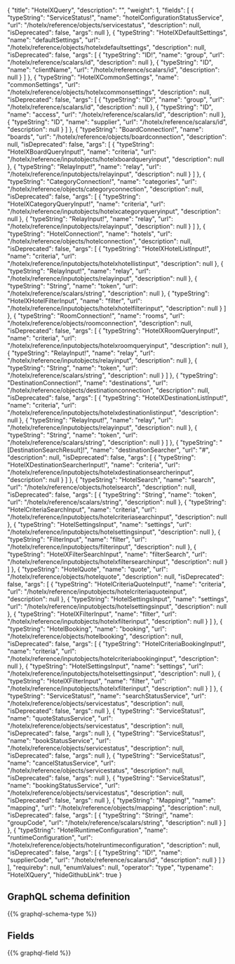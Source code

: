 {
  "title": "HotelXQuery",
  "description": "",
  "weight": 1,
  "fields": [
    {
      "typeString": "ServiceStatus!",
      "name": "hotelConfigurationStatusService",
      "url": "/hotelx/reference/objects/servicestatus",
      "description": null,
      "isDeprecated": false,
      "args": null
    },
    {
      "typeString": "HotelXDefaultSettings",
      "name": "defaultSettings",
      "url": "/hotelx/reference/objects/hotelxdefaultsettings",
      "description": null,
      "isDeprecated": false,
      "args": [
        {
          "typeString": "ID!",
          "name": "group",
          "url": "/hotelx/reference/scalars/id",
          "description": null
        },
        {
          "typeString": "ID",
          "name": "clientName",
          "url": "/hotelx/reference/scalars/id",
          "description": null
        }
      ]
    },
    {
      "typeString": "HotelXCommonSettings",
      "name": "commonSettings",
      "url": "/hotelx/reference/objects/hotelxcommonsettings",
      "description": null,
      "isDeprecated": false,
      "args": [
        {
          "typeString": "ID!",
          "name": "group",
          "url": "/hotelx/reference/scalars/id",
          "description": null
        },
        {
          "typeString": "ID",
          "name": "access",
          "url": "/hotelx/reference/scalars/id",
          "description": null
        },
        {
          "typeString": "ID",
          "name": "supplier",
          "url": "/hotelx/reference/scalars/id",
          "description": null
        }
      ]
    },
    {
      "typeString": "BoardConnection!",
      "name": "boards",
      "url": "/hotelx/reference/objects/boardconnection",
      "description": null,
      "isDeprecated": false,
      "args": [
        {
          "typeString": "HotelXBoardQueryInput!",
          "name": "criteria",
          "url": "/hotelx/reference/inputobjects/hotelxboardqueryinput",
          "description": null
        },
        {
          "typeString": "RelayInput!",
          "name": "relay",
          "url": "/hotelx/reference/inputobjects/relayinput",
          "description": null
        }
      ]
    },
    {
      "typeString": "CategoryConnection!",
      "name": "categories",
      "url": "/hotelx/reference/objects/categoryconnection",
      "description": null,
      "isDeprecated": false,
      "args": [
        {
          "typeString": "HotelXCategoryQueryInput!",
          "name": "criteria",
          "url": "/hotelx/reference/inputobjects/hotelxcategoryqueryinput",
          "description": null
        },
        {
          "typeString": "RelayInput!",
          "name": "relay",
          "url": "/hotelx/reference/inputobjects/relayinput",
          "description": null
        }
      ]
    },
    {
      "typeString": "HotelConnection!",
      "name": "hotels",
      "url": "/hotelx/reference/objects/hotelconnection",
      "description": null,
      "isDeprecated": false,
      "args": [
        {
          "typeString": "HotelXHotelListInput!",
          "name": "criteria",
          "url": "/hotelx/reference/inputobjects/hotelxhotellistinput",
          "description": null
        },
        {
          "typeString": "RelayInput!",
          "name": "relay",
          "url": "/hotelx/reference/inputobjects/relayinput",
          "description": null
        },
        {
          "typeString": "String",
          "name": "token",
          "url": "/hotelx/reference/scalars/string",
          "description": null
        },
        {
          "typeString": "HotelXHotelFilterInput",
          "name": "filter",
          "url": "/hotelx/reference/inputobjects/hotelxhotelfilterinput",
          "description": null
        }
      ]
    },
    {
      "typeString": "RoomConnection!",
      "name": "rooms",
      "url": "/hotelx/reference/objects/roomconnection",
      "description": null,
      "isDeprecated": false,
      "args": [
        {
          "typeString": "HotelXRoomQueryInput!",
          "name": "criteria",
          "url": "/hotelx/reference/inputobjects/hotelxroomqueryinput",
          "description": null
        },
        {
          "typeString": "RelayInput!",
          "name": "relay",
          "url": "/hotelx/reference/inputobjects/relayinput",
          "description": null
        },
        {
          "typeString": "String",
          "name": "token",
          "url": "/hotelx/reference/scalars/string",
          "description": null
        }
      ]
    },
    {
      "typeString": "DestinationConnection!",
      "name": "destinations",
      "url": "/hotelx/reference/objects/destinationconnection",
      "description": null,
      "isDeprecated": false,
      "args": [
        {
          "typeString": "HotelXDestinationListInput!",
          "name": "criteria",
          "url": "/hotelx/reference/inputobjects/hotelxdestinationlistinput",
          "description": null
        },
        {
          "typeString": "RelayInput!",
          "name": "relay",
          "url": "/hotelx/reference/inputobjects/relayinput",
          "description": null
        },
        {
          "typeString": "String",
          "name": "token",
          "url": "/hotelx/reference/scalars/string",
          "description": null
        }
      ]
    },
    {
      "typeString": "[DestinationSearchResult]!",
      "name": "destinationSearcher",
      "url": "#",
      "description": null,
      "isDeprecated": false,
      "args": [
        {
          "typeString": "HotelXDestinationSearcherInput!",
          "name": "criteria",
          "url": "/hotelx/reference/inputobjects/hotelxdestinationsearcherinput",
          "description": null
        }
      ]
    },
    {
      "typeString": "HotelSearch",
      "name": "search",
      "url": "/hotelx/reference/objects/hotelsearch",
      "description": null,
      "isDeprecated": false,
      "args": [
        {
          "typeString": "String",
          "name": "token",
          "url": "/hotelx/reference/scalars/string",
          "description": null
        },
        {
          "typeString": "HotelCriteriaSearchInput",
          "name": "criteria",
          "url": "/hotelx/reference/inputobjects/hotelcriteriasearchinput",
          "description": null
        },
        {
          "typeString": "HotelSettingsInput",
          "name": "settings",
          "url": "/hotelx/reference/inputobjects/hotelsettingsinput",
          "description": null
        },
        {
          "typeString": "FilterInput",
          "name": "filter",
          "url": "/hotelx/reference/inputobjects/filterinput",
          "description": null
        },
        {
          "typeString": "HotelXFilterSearchInput",
          "name": "filterSearch",
          "url": "/hotelx/reference/inputobjects/hotelxfiltersearchinput",
          "description": null
        }
      ]
    },
    {
      "typeString": "HotelQuote",
      "name": "quote",
      "url": "/hotelx/reference/objects/hotelquote",
      "description": null,
      "isDeprecated": false,
      "args": [
        {
          "typeString": "HotelCriteriaQuoteInput!",
          "name": "criteria",
          "url": "/hotelx/reference/inputobjects/hotelcriteriaquoteinput",
          "description": null
        },
        {
          "typeString": "HotelSettingsInput",
          "name": "settings",
          "url": "/hotelx/reference/inputobjects/hotelsettingsinput",
          "description": null
        },
        {
          "typeString": "HotelXFilterInput",
          "name": "filter",
          "url": "/hotelx/reference/inputobjects/hotelxfilterinput",
          "description": null
        }
      ]
    },
    {
      "typeString": "HotelBooking",
      "name": "booking",
      "url": "/hotelx/reference/objects/hotelbooking",
      "description": null,
      "isDeprecated": false,
      "args": [
        {
          "typeString": "HotelCriteriaBookingInput!",
          "name": "criteria",
          "url": "/hotelx/reference/inputobjects/hotelcriteriabookinginput",
          "description": null
        },
        {
          "typeString": "HotelSettingsInput",
          "name": "settings",
          "url": "/hotelx/reference/inputobjects/hotelsettingsinput",
          "description": null
        },
        {
          "typeString": "HotelXFilterInput",
          "name": "filter",
          "url": "/hotelx/reference/inputobjects/hotelxfilterinput",
          "description": null
        }
      ]
    },
    {
      "typeString": "ServiceStatus!",
      "name": "searchStatusService",
      "url": "/hotelx/reference/objects/servicestatus",
      "description": null,
      "isDeprecated": false,
      "args": null
    },
    {
      "typeString": "ServiceStatus!",
      "name": "quoteStatusService",
      "url": "/hotelx/reference/objects/servicestatus",
      "description": null,
      "isDeprecated": false,
      "args": null
    },
    {
      "typeString": "ServiceStatus!",
      "name": "bookStatusService",
      "url": "/hotelx/reference/objects/servicestatus",
      "description": null,
      "isDeprecated": false,
      "args": null
    },
    {
      "typeString": "ServiceStatus!",
      "name": "cancelStatusService",
      "url": "/hotelx/reference/objects/servicestatus",
      "description": null,
      "isDeprecated": false,
      "args": null
    },
    {
      "typeString": "ServiceStatus!",
      "name": "bookingStatusService",
      "url": "/hotelx/reference/objects/servicestatus",
      "description": null,
      "isDeprecated": false,
      "args": null
    },
    {
      "typeString": "Mapping!",
      "name": "mapping",
      "url": "/hotelx/reference/objects/mapping",
      "description": null,
      "isDeprecated": false,
      "args": [
        {
          "typeString": "String!",
          "name": "groupCode",
          "url": "/hotelx/reference/scalars/string",
          "description": null
        }
      ]
    },
    {
      "typeString": "HotelRuntimeConfiguration",
      "name": "runtimeConfiguration",
      "url": "/hotelx/reference/objects/hotelruntimeconfiguration",
      "description": null,
      "isDeprecated": false,
      "args": [
        {
          "typeString": "ID!",
          "name": "supplierCode",
          "url": "/hotelx/reference/scalars/id",
          "description": null
        }
      ]
    }
  ],
  "requireby": null,
  "enumValues": null,
  "operator": "type",
  "typename": "HotelXQuery",
  "hideGithubLink": true
}
## GraphQL schema definition

{{% graphql-schema-type %}}

## Fields

{{% graphql-field %}}
